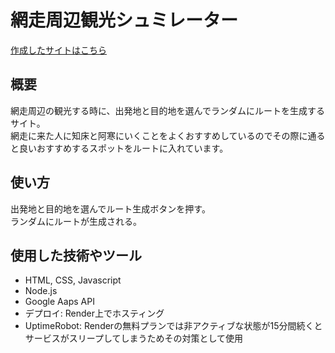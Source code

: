 # 網走周辺観光シュミレーター
[作成したサイトはこちら](https://easthokkaidotravelsimulateapp.onrender.com)
## 概要
網走周辺の観光する時に、出発地と目的地を選んでランダムにルートを生成するサイト。</br>
網走に来た人に知床と阿寒にいくことをよくおすすめしているのでその際に通ると良いおすすめするスポットをルートに入れています。
## 使い方
出発地と目的地を選んでルート生成ボタンを押す。</br>
ランダムにルートが生成される。
## 使用した技術やツール
- HTML, CSS, Javascript
- Node.js
- Google Aaps API
- デプロイ: Render上でホスティング
- UptimeRobot: Renderの無料プランでは非アクティブな状態が15分間続くとサービスがスリープしてしまうためその対策として使用
